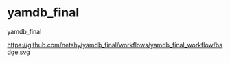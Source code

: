 # yamdb_final
yamdb_final

https://github.com/netshy/yamdb_final/workflows/yamdb_final_workflow/badge.svg